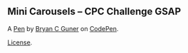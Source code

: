 Mini Carousels – CPC Challenge GSAP
-----------------------------------


A [Pen](https://codepen.io/bgoonz/pen/WNdpOay) by [Bryan C Guner](https://codepen.io/bgoonz) on [CodePen](https://codepen.io).

[License](https://codepen.io/license/pen/WNdpOay).